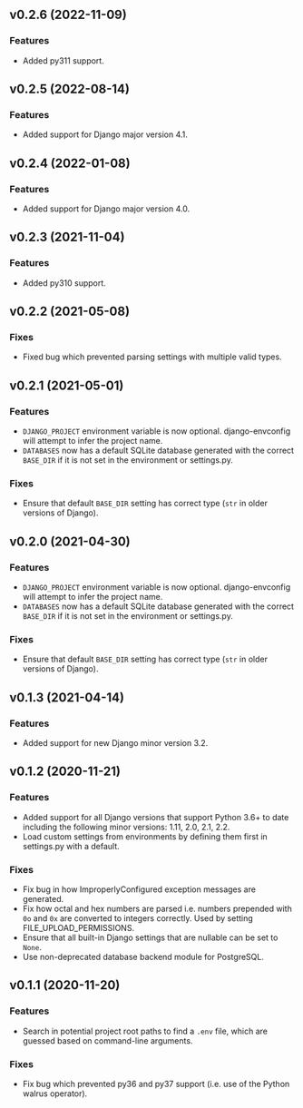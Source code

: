 ## v0.2.6 (2022-11-09)
### Features
- Added py311 support.

## v0.2.5 (2022-08-14)
### Features
- Added support for Django major version 4.1.

## v0.2.4 (2022-01-08)
### Features
- Added support for Django major version 4.0.

## v0.2.3 (2021-11-04)
### Features
- Added py310 support.

## v0.2.2 (2021-05-08)
### Fixes
- Fixed bug which prevented parsing settings with multiple valid types.

## v0.2.1 (2021-05-01)
### Features
- `DJANGO_PROJECT` environment variable is now optional. django-envconfig will attempt to infer the project name.
- `DATABASES` now has a default SQLite database generated with the correct `BASE_DIR` if it is not set in the environment or settings.py.
### Fixes
- Ensure that default `BASE_DIR` setting has correct type (`str` in older versions of Django).

## v0.2.0 (2021-04-30)
### Features
- `DJANGO_PROJECT` environment variable is now optional. django-envconfig will attempt to infer the project name.
- `DATABASES` now has a default SQLite database generated with the correct `BASE_DIR` if it is not set in the environment or settings.py.
### Fixes
- Ensure that default `BASE_DIR` setting has correct type (`str` in older versions of Django).

## v0.1.3 (2021-04-14)
### Features
- Added support for new Django minor version 3.2.

## v0.1.2 (2020-11-21)
### Features
- Added support for all Django versions that support Python 3.6+ to date including the following minor versions: 1.11, 2.0, 2.1, 2.2.
- Load custom settings from environments by defining them first in settings.py with a default.
### Fixes
- Fix bug in how ImproperlyConfigured exception messages are generated.
- Fix how octal and hex numbers are parsed i.e. numbers prepended with `0o` and `0x` are converted to integers correctly. Used by setting FILE_UPLOAD_PERMISSIONS.
- Ensure that all built-in Django settings that are nullable can be set to `None`.
- Use non-deprecated database backend module for PostgreSQL.

## v0.1.1 (2020-11-20)
### Features
- Search in potential project root paths to find a `.env` file, which are guessed based on command-line arguments.
### Fixes
- Fix bug which prevented py36 and py37 support (i.e. use of the Python walrus operator).
